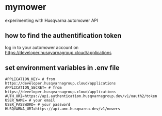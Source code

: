 # mymower
experimenting with Husqvarna automower API



## how to find the authentification token
log in to your automower account on https://developer.husqvarnagroup.cloud/applications


##  set environment variables in .env file
```
APPLICATION_KEY= # from https://developer.husqvarnagroup.cloud/applications
APPLICATION_SECRET= # from https://developer.husqvarnagroup.cloud/applications
AUTH_URI=https://api.authentication.husqvarnagroup.dev/v1/oauth2/token
USER_NAME= # your email
USER_PASSWORD= # your password
HUSQVARNA_URI=https://api.amc.husqvarna.dev/v1/mowers
```

